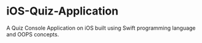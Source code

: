 # iOS-Quiz-Application

A Quiz Console Application on iOS built using Swift programming language and OOPS concepts.
